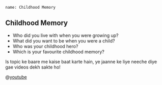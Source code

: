 ```ngMeta
name: Childhood Memory
```

## Childhood Memory

* Who did you live with when you were growing up?
* What did you want to be when you were a child?
* Who was your childhood hero?
* Which is your favourite childhood memory?

Is topic ke baare me kaise baat karte hain, ye jaanne ke liye neeche diye gae videos dekh sakte ho!

@[youtube](StKVZsPCojY)
